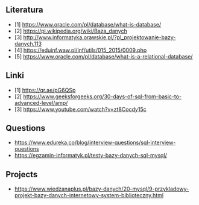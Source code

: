 ## Literatura
- [1] https://www.oracle.com/pl/database/what-is-database/
- [2] https://pl.wikipedia.org/wiki/Baza_danych
- [3] http://www.informatyka.orawskie.pl/?pl_projektowanie-bazy-danych,113
- [4] https://eduinf.waw.pl/inf/utils/015_2015/0009.php
- [5] https://www.oracle.com/pl/database/what-is-a-relational-database/

## Linki
- [1] https://qr.ae/pG6QSp
- [2[ https://www.geeksforgeeks.org/30-days-of-sql-from-basic-to-advanced-level/amp/
- [3] https://www.youtube.com/watch?v=zt8Cocdy15c

## Questions
- https://www.edureka.co/blog/interview-questions/sql-interview-questions
- https://egzamin-informatyk.pl/testy-bazy-danych-sql-mysql/

## Projects
- https://www.wiedzanaplus.pl/bazy-danych/20-mysql/9-przykladowy-projekt-bazy-danych-internetowy-system-biblioteczny.html

